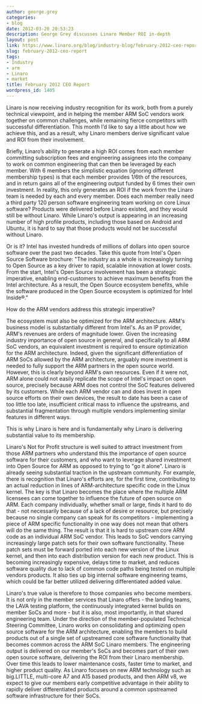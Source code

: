 ```yaml
---
author: george.grey
categories:
- blog
date: 2012-03-20 20:53:23
description: George Grey discusses Linaro Member ROI in-depth
layout: post
link: https://www.linaro.org/blog/industry-blog/february-2012-ceo-report/
slug: february-2012-ceo-report
tags:
- Industry
- arm
- Linaro
- market
title: February 2012 CEO Report
wordpress_id: 1405
---
```


Linaro is now receiving industry recognition for its work, both from a purely technical viewpoint, and in helping the member ARM SoC vendors work together on common challenges, while remaining fierce competitors with successful differentiation. This month I’d like to say a little about how we achieve this, and as a result, why Linaro members derive significant value and ROI from their involvement.

Briefly, Linaro’s ability to generate a high ROI comes from each member committing subscription fees and engineering assignees into the company to work on common engineering that can then be leveraged by each member. With 6 members the simplistic equation (ignoring different membership types) is that each member provides 1/6th of the resources, and in return gains all of the engineering output funded by 6 times their own investment. In reality, this only generates an ROI if the work from the Linaro team is needed by each and every member. Does each member really need a third party 120 person software engineering team working on core Linux software? Products were delivered before Linaro existed, and they would still be without Linaro. While Linaro's output is appearing in an increasing number of high profile products, including those based on Android and Ubuntu, it is hard to say that those products would not be successful without Linaro.

Or is it? Intel has invested hundreds of millions of dollars into open source software over the past two decades. Take this quote from Intel's Open Source Software brochure: "The industry as a whole is increasingly turning to Open Source as a key driver to rapid, scalable innovation at lower costs. From the start, Intel's Open Source involvement has been a strategic imperative, enabling end-customers to achieve maximum benefits from the Intel architecture. As a result, the Open Source ecosystem benefits, while the software produced in the Open Source ecosystem is optimized for Intel Inside®."

How do the ARM vendors address this strategic imperative?

The ecosystem must also be optimized for the ARM architecture. ARM's business model is substantially different from Intel's. As an IP provider, ARM's revenues are orders of magnitude lower. Given the increasing industry importance of open source in general, and specifically to all ARM SoC vendors, an equivalent investment is required to ensure optimization for the ARM architecture. Indeed, given the significant differentiation of ARM SoCs allowed by the ARM architecture, arguably more investment is needed to fully support the ARM partners in the open source world. However, this is clearly beyond ARM's own resources. Even if it were not, ARM alone could not easily replicate the scope of Intel's impact on open source, precisely because ARM does not control the SoC features delivered by its customers. While each ARM vendor can and does invest in open source efforts on their own devices, the result to date has been a case of too little too late, insufficient critical mass to influence the upstreams, and substantial fragmentation through multiple vendors implementing similar features in different ways.

This is why Linaro is here and is fundamentally why Linaro is delivering substantial value to its membership.

Linaro's Not for Profit structure is well suited to attract investment from those ARM partners who understand this the importance of open source software for their customers, and who want to leverage shared investment into Open Source for ARM as opposed to trying to "go it alone". Linaro is already seeing substantial traction in the upstream community. For example, there is recognition that Linaro's efforts are, for the first time, contributing to an actual reduction in lines of ARM-architecture specific code in the Linux kernel. The key is that Linaro becomes the place where the multiple ARM licensees can come together to influence the future of open source on ARM. Each company individually, whether small or large, finds it hard to do that - not necessarily because of a lack of desire or resource, but precisely because no single company can speak for its competitors - implementing a piece of ARM specific functionality in one way does not mean that others will do the same thing. The result is that it is hard to upstream core ARM code as an individual ARM SoC vendor. This leads to SoC vendors carrying increasingly large patch sets for their own software functionality. These patch sets must be forward ported into each new version of the Linux kernel, and then into each distribution version for each new product. This is becoming increasingly expensive, delays time to market, and reduces software quality due to lack of common code paths being tested on multiple vendors products. It also ties up big internal software engineering teams, which could be far better utilized delivering differentiated added value.

Linaro's true value is therefore to those companies who become members. It is not only in the member services that Linaro offers - the landing teams, the LAVA testing platform, the continuously integrated kernel builds on member SoCs and more - but it is also, most importantly, in that shared engineering team. Under the direction of the member-populated Technical Steering Committee, Linaro works on consolidating and optimizing open source software for the ARM architecture, enabling the members to build products out of a single set of upstreamed core software functionality that becomes common across the ARM SoC Linaro members. The engineering output is delivered on our member's SoCs and becomes part of their own open source software, delivering the ROI from their Linaro membership. Over time this leads to lower maintenance costs, faster time to market, and higher product quality. As Linaro focuses on new ARM technology such as big.LITTLE, multi-core A7 and A15 based products, and then ARM v8, we expect to give our members early competitive advantage in their ability to rapidly deliver differentiated products around a common upstreamed software infrastructure for their SoCs.
